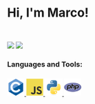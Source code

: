# Hi, I'm Marco!

<p align="left"> <img src="https://komarev.com/ghpvc/?username=Sengeki1&label=Profile%20views&color=0eb421&style=flat" alt="" /> </p>


<img src="https://github-readme-stats.vercel.app/api?username=Sengeki1&show_icons=true&theme=highcontrast"/>

<img src="https://github-readme-stats.vercel.app/api/top-langs/?username=Sengeki1&layout=compact&theme=highcontrast"/>

<h3>Languages and Tools:<h3/>
<p align="left"> <a href="https://www.cprogramming.com/" target="_blank" rel="noreferrer"> <img src="https://raw.githubusercontent.com/devicons/devicon/master/icons/c/c-original.svg" alt="c" width="40" height="40"/> </a> 
<a href="https://developer.mozilla.org/en-US/docs/Web/JavaScript" target="_blank" rel="noreferrer"> <img src="https://raw.githubusercontent.com/devicons/devicon/master/icons/javascript/javascript-original.svg" alt="javascript" width="40" height="40"/> </a> <a href="https://www.python.org" target="_blank" rel="noreferrer"> <img src="https://raw.githubusercontent.com/devicons/devicon/master/icons/python/python-original.svg" alt="python" width="40" height="40"/> </a><a href="https://www.php.net" target="_blank" rel="noreferrer"> <img src="https://raw.githubusercontent.com/devicons/devicon/master/icons/php/php-original.svg" alt="php" width="40" height="40"/> </a>
</p>
